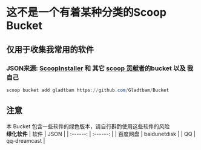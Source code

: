 # 这不是一个有着某种分类的Scoop Bucket
## 仅用于收集我常用的软件
### JSON来源: [ScoopInstaller](https://github.com/ScoopInstaller/) 和 其它 [scoop 贡献者](https://rasa.github.io/scoop-directory/)的bucket 以及 我自己

```powershell
scoop bucket add gladtbam https://github.com/Gladtbam/Bucket
```

## 注意
本 Bucket 包含一些软件的绿色版本，请自行斟酌使用这些软件的风险  
**绿化软件**
| 软件 | JSON |
| :------: | :------: |
| 百度网盘 | baidunetdisk |
| QQ | qq-dreamcast |
